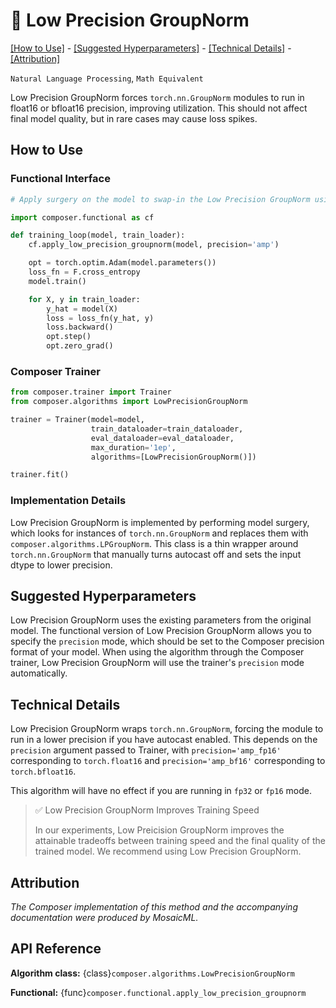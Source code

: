 # 🎂 Low Precision GroupNorm


[\[How to Use\]](#how-to-use) - [\[Suggested Hyperparameters\]](#suggested-hyperparameters) - [\[Technical Details\]](#technical-details) - [\[Attribution\]](#attribution)

 `Natural Language Processing`, `Math Equivalent`

Low Precision GroupNorm forces `torch.nn.GroupNorm` modules to run in float16 or bfloat16 precision, improving utilization. This should not affect final model quality, but in rare cases may cause loss spikes.


## How to Use

### Functional Interface

```python
# Apply surgery on the model to swap-in the Low Precision GroupNorm using the Composer functional API

import composer.functional as cf

def training_loop(model, train_loader):
    cf.apply_low_precision_groupnorm(model, precision='amp')

    opt = torch.optim.Adam(model.parameters())
    loss_fn = F.cross_entropy
    model.train()

    for X, y in train_loader:
        y_hat = model(X)
        loss = loss_fn(y_hat, y)
        loss.backward()
        opt.step()
        opt.zero_grad()
```

### Composer Trainer

<!--pytest.mark.gpu-->
<!--
```python
from tests.common.models import SimpleConvModel
from torch.utils.data import DataLoader
from tests.common import RandomImageDataset

model = SimpleConvModel(norm='group')
train_dataloader = DataLoader(RandomImageDataset(), batch_size=2)
eval_dataloader = DataLoader(RandomImageDataset(), batch_size=2)
```
-->
<!--pytest-codeblocks:cont-->
```python
from composer.trainer import Trainer
from composer.algorithms import LowPrecisionGroupNorm

trainer = Trainer(model=model,
                  train_dataloader=train_dataloader,
                  eval_dataloader=eval_dataloader,
                  max_duration='1ep',
                  algorithms=[LowPrecisionGroupNorm()])

trainer.fit()
```

### Implementation Details

Low Precision GroupNorm is implemented by performing model surgery, which looks for instances of `torch.nn.GroupNorm` and replaces them with `composer.algorithms.LPGroupNorm`. This class is a thin wrapper around `torch.nn.GroupNorm` that manually turns autocast off and sets the input dtype to lower precision.

## Suggested Hyperparameters

Low Precision GroupNorm uses the existing parameters from the original model. The functional version of Low Precision GroupNorm allows you to specify the `precision` mode, which should be set to the Composer precision format of your model. When using the algorithm through the Composer trainer, Low Precision GroupNorm will use the trainer's `precision` mode automatically.

## Technical Details

Low Precision GroupNorm wraps `torch.nn.GroupNorm`, forcing the module to run in a lower precision if you have autocast enabled. This depends on the `precision` argument passed to Trainer, with
`precision='amp_fp16'` corresponding to `torch.float16` and `precision='amp_bf16'` corresponding to `torch.bfloat16`.

This algorithm will have no effect if you are running in `fp32` or `fp16` mode.

> ✅ Low Precision GroupNorm Improves Training Speed
>
> In our experiments, Low Preicision GroupNorm improves the attainable tradeoffs between training speed and the final quality of the trained model.
> We recommend using Low Precision GroupNorm.

## Attribution

*The Composer implementation of this method and the accompanying documentation were produced by MosaicML.*

## API Reference

**Algorithm class:** {class}`composer.algorithms.LowPrecisionGroupNorm`

**Functional:** {func}`composer.functional.apply_low_precision_groupnorm`
